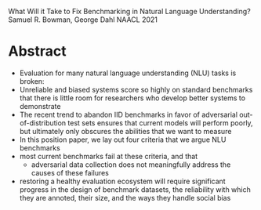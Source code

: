 What Will it Take to Fix Benchmarking in Natural Language Understanding?
Samuel R. Bowman, George Dahl
NAACL 2021

# Abstract

* Evaluation for many natural language understanding (NLU) tasks is broken:
* Unreliable and biased systems score so highly on standard benchmarks that
  there is little room for researchers who develop better systems to demonstrate
* The recent trend to abandon IID benchmarks in favor of adversarial
  out-of-distribution test sets ensures that current models will perform poorly,
  but ultimately only obscures the abilities that we want to measure
* In this position paper, we lay out four criteria that we argue NLU benchmarks
* most current benchmarks fail at these criteria, and that
  * adversarial data collection does not meaningfully address the causes of
    these failures
* restoring a healthy evaluation ecosystem will require significant progress in
  the design of benchmark datasets, the reliability with which they are annoted,
  their size, and the ways they handle social bias
